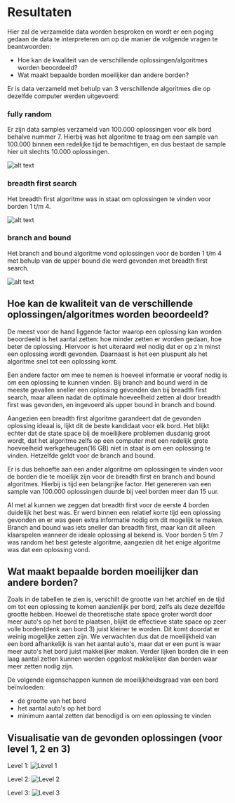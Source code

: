 # Resultaten #

Hier zal de verzamelde data worden besproken en wordt er een poging gedaan de data te interpreteren om op die manier de volgende vragen te beantwoorden: 
* Hoe kan de kwaliteit van de verschillende oplossingen/algoritmes worden beoordeeld?
* Wat maakt bepaalde borden moeilijker dan andere borden?

Er is data verzameld met behulp van 3 verschillende algoritmes die op dezelfde computer werden uitgevoerd: 

### fully random ###
   Er zijn data samples verzameld van 100.000 oplossingen voor elk bord behalve nummer 7. Hierbij was het algoritme te traag om een        sample van 100.000 binnen een redelijke tijd te bemachtigen, en dus bestaat de sample hier uit slechts 10.000 oplossingen.
   
   ![alt text](https://raw.githubusercontent.com/ertzor/RushHourGTA/master/resultaten/Random%20solutions/Random%20table.png)

### breadth first search ###
   Het breadth first algoritme was in staat om oplossingen te vinden voor borden 1 t/m 4.
    
   ![alt text](https://raw.githubusercontent.com/ertzor/RushHourGTA/master/resultaten/BFS%20solutions/BFS%20table.png?)
    
### branch and bound ###
   Het branch and bound algoritme vond oplossingen voor de borden 1 t/m 4 met behulp van de upper bound die werd gevonden met breadth      first search.
    
   ![alt text](https://raw.githubusercontent.com/ertzor/RushHourGTA/master/resultaten/BranchnBound%20solutions/BnB%20table.png)
  

## Hoe kan de kwaliteit van de verschillende oplossingen/algoritmes worden beoordeeld? ##
De meest voor de hand liggende factor waarop een oplossing kan worden beoordeeld is het aantal zetten: hoe minder zetten er worden gedaan, hoe beter de oplossing. Hiervoor is het uiteraard wel nodig dat er op z'n minst een oplossing wordt gevonden. Daarnaast is het een pluspunt als het algoritme snel tot een oplossing komt. 

Een andere factor om mee te nemen is hoeveel informatie er vooraf nodig is om een oplossing te kunnen vinden. Bij branch and bound werd in de meeste gevallen sneller een oplossing gevonden dan bij breadth first search, maar alleen nadat de optimale hoeveelheid zetten al door breadth first was gevonden, en ingevoerd als upper bound in branch and bound.

Aangezien een breadth first algoritme garandeert dat de gevonden oplossing ideaal is, lijkt dit de beste kandidaat voor elk bord. Het blijkt echter dat de state space bij de moeilijkere problemen dusdanig groot wordt, dat het algoritme zelfs op een computer met een redelijk grote hoeveelheid werkgeheugen(16 GB) niet in staat is om een oplossing te vinden. Hetzelfde geldt voor de branch and bound.

Er is dus behoefte aan een ander algoritme om oplossingen te vinden voor de borden die te moeilijk zijn voor de breadth first en branch and bound algoritmes. Hierbij is tijd een belangrijke factor. Het genereren van een sample van 100.000 oplossingen duurde bij veel borden meer dan 15 uur. 

Al met al kunnen we zeggen dat breadth first voor de eerste 4 borden duidelijk het best was. Er werd binnen een relatief korte tijd een oplossing gevonden en er was geen extra informatie nodig om dit mogelijk te maken. Branch and bound was iets sneller dan breadth first, maar kan dit alleen klaarspelen wanneer de ideale oplossing al bekend is. Voor borden 5 t/m 7 was random het best geteste algoritme, aangezien dit het enige algoritme was dat een oplossing vond.

## Wat maakt bepaalde borden moeilijker dan andere borden? ##
Zoals in de tabellen te zien is, verschilt de grootte van het archief en de tijd om tot een oplossing te komen aanzienlijk per bord, zelfs als deze dezelfde grootte hebben. Hoewel de theoretische state space groter wordt door meer auto's op het bord te plaatsen, blijkt de effectieve state space op zeer volle borden(denk aan bord 3) juist kleiner te worden. Dit komt doordat er weinig mogelijke zetten zijn. We verwachten dus dat de moeilijkheid van een bord afhankelijk is van het aantal auto's, maar dat er een punt is waar meer auto's het bord juist makkelijker maken. Verder lijken borden die in een laag aantal zetten kunnen worden opgelost makkelijker dan borden waar meer zetten nodig zijn. 

De volgende eigenschappen kunnen de moeilijkheidsgraad van een bord beïnvloeden:
* de grootte van het bord
* het aantal auto's op het bord
* minimum aantal zetten dat benodigd is om een oplossing te vinden


## Visualisatie van de gevonden oplossingen (voor level 1, 2 en 3)
Level 1:
![Level 1](https://github.com/ertzor/RushHourGTA/blob/master/resultaten/L1%20gif.gif)

Level 2:
![Level 2](https://github.com/ertzor/RushHourGTA/blob/master/resultaten/L2%20gif.gif)

Level 3:
![Level 3](https://github.com/ertzor/RushHourGTA/blob/master/resultaten/L3%20gif.gif)
